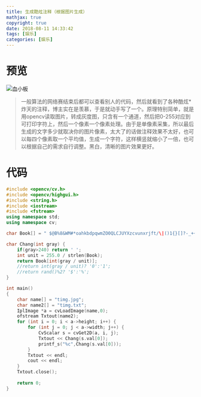 ```yaml
---
title: 生成酷炫注释（根据图片生成）
mathjax: true
copyright: true
date: 2018-08-11 14:33:42
tags: [娱乐]
categories: [娱乐]
---
```

# 预览
![血小板](http://wx4.sinaimg.cn/mw690/005ZgyPegy1fu5u3ctqbgj31z42z6gyi.jpg)

<!--more-->

> 一般算法的网络赛结束后都可以查看别人的代码，然后就看到了各种酷炫*炸天的注释，博主实在是羡慕，于是就动手写了一个。原理特别简单，就是用opencv读取图片，转成灰度图，只含有一个通道，然后把0-255对应到可打印字符上，然后一个像素一个像素处理。由于是单像素采集，所以最后生成的文字多少就取决你的图片像素，太大了的话做注释效果不太好，也可以每四个像素取一个平均值，生成一个字符，这样横竖就缩小了一倍，也可以根据自己的需求自行调整。黑白，清晰的图片效果更好。

# 代码
```c++
#include <opencv/cv.h>
#include <opencv/highgui.h>
#include <string.h>
#include <iostream>
#include <fstream>
using namespace std;
using namespace cv;

char Book[] = " $@B%8&WM#*oahkbdpqwmZO0QLCJUYXzcvunxrjft/\|()1{}[]?-_+~<>i!lI;:,\"^`'.";

char Chang(int gray) {
    if(gray>240) return ' ';
    int unit = 255.0 / strlen(Book);
    return Book[int(gray / unit)];
    //return int(gray / unit)? '0':'1';
    //return rand()%2? '$':'%';
}

int main()
{
    char name[] = "timg.jpg";
    char name2[] = "timg.txt";
    IplImage *a = cvLoadImage(name,0);
    ofstream Txtout(name2);
    for (int i = 0; i < a->height; i++) {
        for (int j = 0; j < a->width; j++) {
            CvScalar s = cvGet2D(a, i, j);
            Txtout << Chang(s.val[0]);
            printf_s("%c",Chang(s.val[0]));
        }
        Txtout << endl;
        cout << endl;
    }
    Txtout.close();
    
    return 0;
}
```
